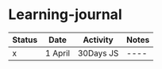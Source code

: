 # Learning-journal

Status |Date |Activity|Notes
-------|-----|--------|-----
  x    |1 April|30Days JS|----

